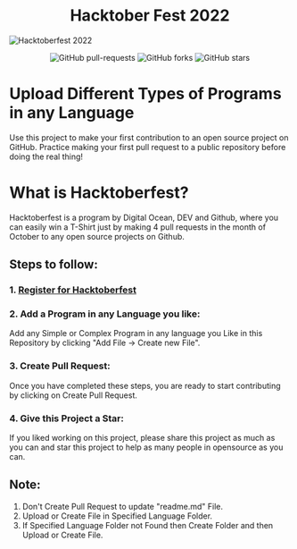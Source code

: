 # <center> Hacktober Fest 2022 </center>

![Hacktoberfest 2022](hacktoberfest2022.PNG)

<p align="center">
   <img alt="GitHub pull-requests" src="https://img.shields.io/github/issues-pr/MohmedIkram/hacktoberfest2021"></a>
   <img alt="GitHub forks" src="https://img.shields.io/github/forks/MohmedIkram/Hacktoberfest2021"></a>
   <img alt="GitHub stars" src="https://img.shields.io/github/stars/MohmedIkram/Hacktoberfest2021"></a>
</p>

# Upload Different Types of Programs in any Language

Use this project to make your first contribution to an open source project on GitHub. Practice making your first pull request to a public repository before doing the real thing!

# What is Hacktoberfest?

Hacktoberfest is a program by Digital Ocean, DEV and Github, where you can easily win a T-Shirt just by making 4 pull requests in the month of October to any open source projects on Github.

## Steps to follow:

### 1. [Register for Hacktoberfest](https://hacktoberfest.com)

### 2. Add a Program in any Language you like:

Add any Simple or Complex Program in any language you Like in this Repository by clicking "Add File -> Create new File".

### 3. Create Pull Request:

Once you have completed these steps, you are ready to start contributing by clicking on Create Pull Request.

### 4. Give this Project a Star:

If you liked working on this project, please share this project as much as you can and star this project to help as many people in opensource as you can.

## Note:

1. Don't Create Pull Request to update "readme.md" File.
2. Upload or Create File in Specified Language Folder.
3. If Specified Language Folder not Found then Create Folder and then Upload or Create File.
